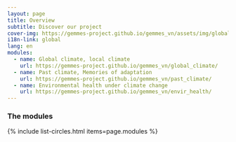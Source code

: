 ```yaml
---
layout: page
title: Overview
subtitle: Discover our project
cover-img: https://gemmes-project.github.io/gemmes_vn/assets/img/global.jpg
i18n-link: global
lang: en
modules:
  - name: Global climate, local climate
    url: https://gemmes-project.github.io/gemmes_vn/global_climate/
  - name: Past climate, Memories of adaptation
    url: https://gemmes-project.github.io/gemmes_vn/past_climate/
  - name: Environmental health under climate change
    url: https://gemmes-project.github.io/gemmes_vn/envir_health/
---
```


### The modules

{% include list-circles.html items=page.modules %}